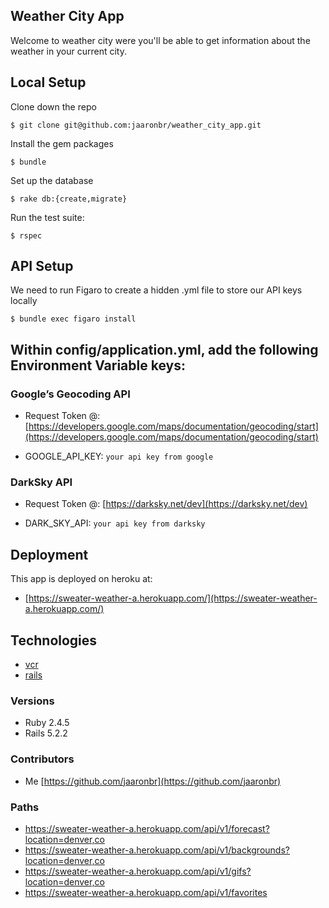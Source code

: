 ## Weather City App
Welcome to weather city were you'll be able to get information about the weather in your current city.

## Local Setup

Clone down the repo
```
$ git clone git@github.com:jaaronbr/weather_city_app.git
```

Install the gem packages
```
$ bundle
```

Set up the database
```
$ rake db:{create,migrate}
```

Run the test suite:
```
$ rspec
```

## API Setup
We need to run Figaro to create a hidden .yml file to store our API keys locally

```
$ bundle exec figaro install
```

## Within config/application.yml, add the following Environment Variable keys:

### Google’s Geocoding API
* Request Token @:
[https://developers.google.com/maps/documentation/geocoding/start](https://developers.google.com/maps/documentation/geocoding/start)

* GOOGLE_API_KEY: `your api key from google`

### DarkSky API
* Request Token @:
[https://darksky.net/dev](https://darksky.net/dev)

* DARK_SKY_API: `your api key from darksky`

## Deployment

This app is deployed on heroku at:

* [https://sweater-weather-a.herokuapp.com/](https://sweater-weather-a.herokuapp.com/)

## Technologies

* [vcr](https://github.com/vcr/vcr)
* [rails](https://rubyonrails.org/)

### Versions

* Ruby 2.4.5
* Rails 5.2.2

### Contributors

* Me   [https://github.com/jaaronbr](https://github.com/jaaronbr)

### Paths

* https://sweater-weather-a.herokuapp.com/api/v1/forecast?location=denver,co
* https://sweater-weather-a.herokuapp.com/api/v1/backgrounds?location=denver,co
* https://sweater-weather-a.herokuapp.com/api/v1/gifs?location=denver,co
* https://sweater-weather-a.herokuapp.com/api/v1/favorites
